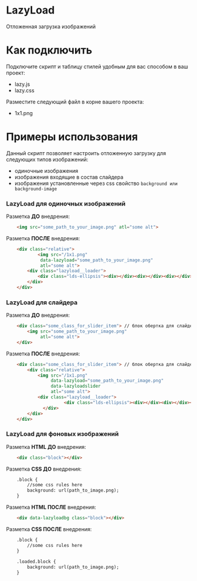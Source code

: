 # LazyLoad
Отложенная загрузка изображений

# Как подключить
Подключите скрипт и таблицу стилей удобным для вас способом в ваш проект:
  - lazy.js
  - lazy.css

Разместите следующий файл в корне вашего проекта:
  - 1x1.png

# Примеры использования
Данный скрипт позволяет настроить отложенную загрузку для следующих типов изображений:
  - одиночные изображения 
  - изображения входящие в состав слайдера
  - изображения установленные через css свойство `background или background-image`

### LazyLoad для одиночных изображений
Разметка **ДО** внедрения:
```html
    <img src="some_path_to_your_image.png" atl="some alt">
```
Разметка **ПОСЛЕ** внедрения:
```html
	<div class="relative">
        	<img src="/1x1.png" 
		     data-lazyload="some_path_to_your_image.png" 
		     atl="some alt">
		<div class="lazyload__loader">
			<div class="lds-ellipsis"><div></div><div></div><div></div><div></div></div>
		</div>
	</div>
```

### LazyLoad для слайдера
Разметка **ДО** внедрения:
```html
    <div class="some_class_for_slider_item"> // блок обертка для слайдера 
        <img src="some_path_to_your_image.png" 
             atl="some alt">
    </div>
```
Разметка **ПОСЛЕ** внедрения:
```html
    <div class="some_class_for_slider_item"> // блок обертка для слайдера
        <div class="relative">
            <img src="/1x1.png" 
                 data-lazyload="some_path_to_your_image.png"
                 data-lazyloadslider
                 atl="some alt">
            <div class="lazyload__loader">
    			      <div class="lds-ellipsis"><div></div><div></div><div></div><div></div></div>
    	      </div>
        </div>
    </div>
```

### LazyLoad для фоновых изображений
Разметка **HTML ДО** внедрения:
```html
    <div class="block"></div>
```
Разметка **CSS ДО** внедрения:
```html
    .block {
        //some css rules here
        background: url(path_to_image.png);
    }
```

Разметка **HTML ПОСЛЕ** внедрения:
```html
    <div data-lazyloadbg class="block"></div>
```
Разметка **CSS ПОСЛЕ** внедрения:
```html
    .block {
        //some css rules here
    }
    
    .loaded.block {
        background: url(path_to_image.png);
    }
```

